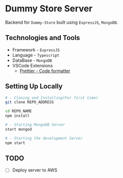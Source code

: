 # Dummy Store Server

Backend for `Dummy-Store` built using `ExpressJS`, `MongoDB`.

## Technologies and Tools

- Framework - `ExpressJS`
- Language - `Typescript`
- DataBase - `MongoDB`
- VSCode Extensions
  - [Prettier - Code formatter](https://marketplace.visualstudio.com/items?itemName=esbenp.prettier-vscode)

## Setting Up Locally

```sh
# - Cloning and Installing(For first time)
git clone REPO_ADDRESS

cd REPO_NAME
npm install

# - Starting MongoDB Server
start mongod

# - Starting the development Server
npm start
```

## TODO

- [ ] Deploy server to AWS
